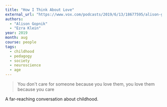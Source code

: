```yaml
---
title: "How I Think About Love"
external_url: "https://www.vox.com/podcasts/2019/6/13/18677595/alison-gopnik-changed-how-i-think-about-love"
authors:
  - "Alison Gopnik"
  - "Ezra Klein"
year: 2019
month: aug
course: people
tags:
  - childhood
  - pedagogy
  - society
  - neuroscience
  - age
---
```


> You don't care for someone because you love them, you love them because you care

A far-reaching conversation about childhood.

